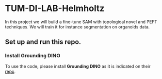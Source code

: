 # TUM-DI-LAB-Helmholtz

In this project we will build a fine-tune SAM with topological novel and PEFT techniques. We will train it for instance segmentation on organoids data.

## Set up and run this repo.

### Install Grounding DINO

To use the code, please install **Grounding DINO** as it is indicated on their [repo](https://github.com/IDEA-Research/GroundingDINO/tree/main).